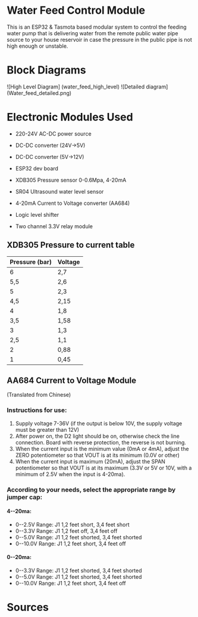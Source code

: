 # Water Feed Control Module

This is an ESP32 & Tasmota based modular system to control the feeding water pump that is delivering water from the remote public water pipe source to your house reservoir in case the pressure in the public pipe is not high enough or unstable.

# Block Diagrams
![High Level Diagram] (water_feed_high_level)
![Detailed diagram] (Water_feed_detailed.png)

# Electronic Modules Used

* 220-24V AC-DC power source
* DC-DC converter (24V->5V)
* DC-DC converter (5V->12V)

* ESP32 dev board

* XDB305 Pressure sensor 0-0.6Mpa, 4-20mA
* SR04 Ultrasound water level sensor

* 4-20mA Current to Voltage converter (AA684)
* Logic level shifter
* Two channel 3.3V relay module


## XDB305 Pressure to current table

| Pressure (bar) | Voltage |
| -------- | ------- |
| 6 | 2,7 |
| 5,5 | 2,6 |
| 5 | 2,3 |
| 4,5 | 2,15 |
| 4 | 1,8 |
| 3,5 | 1,58 |
| 3 | 1,3 |
| 2,5 | 1,1 |
| 2 | 0,88 |
| 1 | 0,45 |


## AA684 Current to Voltage Module
(Translated from Chinese)
### Instructions for use:

1. Supply voltage 7-36V (if the output is below 10V, the supply voltage must be greater than 12V)
1. After power on, the D2 light should be on, otherwise check the line connection. Board with reverse protection, the reverse is not burning.
1. When the current input is the minimum value (0mA or 4mA), adjust the ZERO potentiometer so that VOUT is at its minimum (0.0V or other)
1. When the current input is maximum (20mA), adjust the SPAN potentiometer so that VOUT is at its maximum (3.3V or 5V or 10V, with a minimum of 2.5V when the input is 4-20ma).


### According to your needs, select the appropriate range by jumper cap:


#### 4--20ma:   

* 0--2.5V Range: J1 1,2 feet short, 3,4 feet short
* 0--3.3V Range: J1 1,2 feet off, 3,4 feet off
* 0--5.0V Range: J1 1,2 feet shorted, 3,4 feet shorted
* 0--10.0V Range: J1 1,2 feet short, 3,4 feet off


#### 0--20ma:   

* 0--3.3V Range: J1 1,2 feet shorted, 3,4 feet shorted
* 0--5.0V Range: J1 1,2 feet shorted, 3,4 feet shorted
* 0--10.0V Range: J1 1,2 feet short, 3,4 feet off


# Sources

